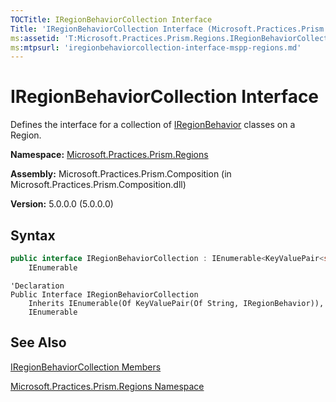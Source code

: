 ```yaml
---
TOCTitle: IRegionBehaviorCollection Interface
Title: 'IRegionBehaviorCollection Interface (Microsoft.Practices.Prism.Regions)'
ms:assetid: 'T:Microsoft.Practices.Prism.Regions.IRegionBehaviorCollection'
ms:mtpsurl: 'iregionbehaviorcollection-interface-mspp-regions.md'
---
```



# IRegionBehaviorCollection Interface

Defines the interface for a collection of [IRegionBehavior](/patterns-practices/reference/iregionbehavior-interface-mspp-regions) classes on a Region.

**Namespace:** [Microsoft.Practices.Prism.Regions](/patterns-practices/reference/mspp-regions-behaviors-namespace)

**Assembly:** Microsoft.Practices.Prism.Composition (in Microsoft.Practices.Prism.Composition.dll)

**Version:** 5.0.0.0 (5.0.0.0)

## Syntax

```C#
public interface IRegionBehaviorCollection : IEnumerable<KeyValuePair<string, IRegionBehavior>>, 
	IEnumerable
```

```VB
'Declaration
Public Interface IRegionBehaviorCollection
	Inherits IEnumerable(Of KeyValuePair(Of String, IRegionBehavior)), 
	IEnumerable
```

## See Also

[IRegionBehaviorCollection Members](/patterns-practices/reference/iregionbehaviorcollection-members-mspp-regions)

[Microsoft.Practices.Prism.Regions Namespace](/patterns-practices/reference/mspp-regions-behaviors-namespace)
